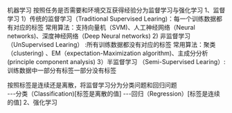 
机器学习
按照任务是否需要和环境交互获得经验分为监督学习与强化学习
1、监督学习
     1）传统的监督学习（Traditional Supervised Learing)：每一个训练数据都有对应的标签
          常用算法：支持向量机（SVM)、人工神经网络（Neural networks)、深度神经网络（Deep Neural networks)
     2)  非监督学习（UnSupervised Learing）  :所有训练数据都没有对应的标签
         常用算法：聚类（clustering) 、EM（expectation-Maximization algorithm)、主成分分析(principle component analysis)
     3）半监督学习 （Semi-Supervised Learing）:训练数据中一部分有标签一部分没有标签
     
   按照标签是连续还是离散，将监督学习分为分类问题和回归问题       
    ---分类（Classification)[标签是离散的值]
    ---回归（Regression）[标签是连续的值]
2、强化学习
